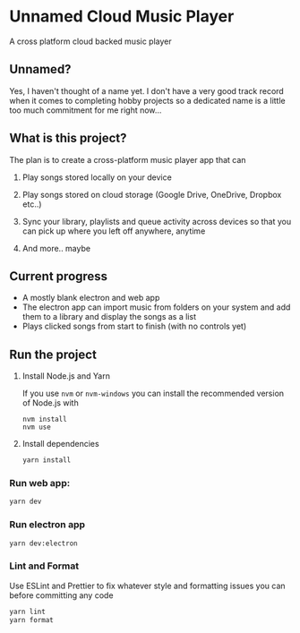 # Unnamed Cloud Music Player

A cross platform cloud backed music player

## Unnamed?

Yes, I haven't thought of a name yet. I don't have a very good track record when it comes to completing hobby projects so a dedicated name is a little too much commitment for me right now...

## What is this project?

The plan is to create a cross-platform music player app that can

1. Play songs stored locally on your device

2. Play songs stored on cloud storage (Google Drive, OneDrive, Dropbox etc..)

3. Sync your library, playlists and queue activity across devices so that you can pick up where you left off anywhere, anytime

4. And more.. maybe

## Current progress

- A mostly blank electron and web app
- The electron app can import music from folders on your system and add them to a library and display the songs as a list
- Plays clicked songs from start to finish (with no controls yet)

## Run the project

1. Install Node.js and Yarn

   If you use `nvm` or `nvm-windows` you can install the recommended version of Node.js with

   ```
   nvm install
   nvm use
   ```

2. Install dependencies

   ```sh
   yarn install
   ```

### Run web app:

```sh
yarn dev
```

### Run electron app

```sh
yarn dev:electron
```

### Lint and Format

Use ESLint and Prettier to fix whatever style and formatting issues you can before committing any code

```sh
yarn lint
yarn format
```
